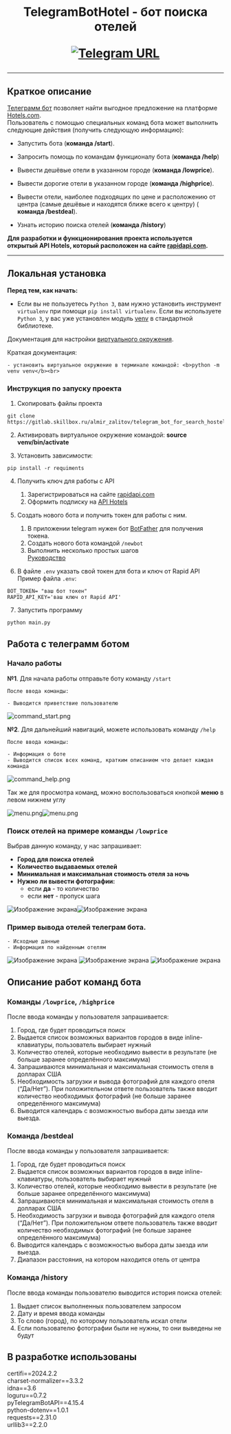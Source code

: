 <h1 align="center">TelegramBotHotel - бот поиска отелей

[![Telegram URL](https://www.dampftbeidir.de/mediafiles/tpl/icon-telegram.png)](https://t.me/nolucker_python_bot)
</h1>

***

## Краткое описание

[Телеграмм бот](@nolucker_python_bot) позволяет найти выгодное предложение на
платформе [Hotels.com](https://hotels.com/).
<br> Пользователь с помощью специальных команд бота может выполнить следующие действия (получить следующую
информацию): <br/>

- Запустить бота (**команда /start**).
- Запросить помощь по командам функционалу бота (**команда /help**)

- Вывести дешёвые отели в указанном городе (**команда /lowprice**).
- Вывести дорогие отели в указанном городе (**команда /highprice**).
- Вывести отели, наиболее подходящих по цене и расположению от центра (самые дешёвые и находятся ближе всего к центру) (
  **команда /bestdeal**).

- Узнать историю поиска отелей (**команда /history**)

**Для разработки и функционирования проекта используется открытый API Hotels, который расположен на
сайте [rapidapi.com](https://rapidapi.com/apidojo/api/hotels4/).**

***

## Локальная установка

**Перед тем, как начать:**

- Если вы не пользуетесь `Python 3`, вам нужно установить инструмент `virtualenv` при помощи `pip install virtualenv`.
  Если вы используете `Python 3`, у вас уже установлен модуль [venv](https://docs.python.org/3/library/venv.html) в
  стандартной библиотеке.

Документация для настройки [виртуального окружения](https://docs.python.org/3/library/venv.html).

Краткая документация:

    - установить виртуальное окружение в терминале командой: <b>python -m venv venv</b><br>

### Инструкция по запуску проекта

1. Скопировать файлы проекта

```commandline
git clone https://gitlab.skillbox.ru/almir_zalitov/telegram_bot_for_search_hostels.git
```

2. Активировать виртуальное окружение командой: <b>source venv/bin/activate</b><br>


3. Установить зависимости:

```commandline
pip install -r requiments
```

4. Получить ключ для работы с API
    1. Зарегистрироваться на сайте [rapidapi.com](https://rapidapi.com)
    2. Оформить подписку на [API Hotels](https://rapidapi.com/apidojo/api/hotels4/)

5. Создать нового бота и получить токен для работы с ним.
    1. В приложении telegram нужен бот [BotFather](https://t.me/botfather) для получения токена.
    2. Создать нового бота командой `/newbot`
    3. Выполнить несколько простых шагов  
       [Руководство](https://core.telegram.org/bots#6-botfather)

6. В файле `.env` указать свой токен для бота и ключ от Rapid API  
   Пример файла `.env`:

```
BOT_TOKEN= "ваш бот токен"
RAPID_API_KEY='ваш ключ от Rapid API'
```

7. Запустить программу

```commandline
python main.py
```

Работа с телеграмм ботом
------------------------

### Начало работы

<b>№1</b>. Для начала работы отправьте боту команду `/start`

    После ввода команды: 

    - Выводится приветствие пользователю

![command_start.png](images%2Fcommand_images%2Fcommand_start.jpg)

<b>№2</b>. Для дальнейший навигаций, можете использовать команду `/help`

    После ввода команды: 

    - Информация о боте
    - Выводится список всех команд, кратким описанием что делает каждая команда

![command_help.png](images%2Fcommand_images%2Fcommand_help.png)

Так же для просмотра команд, можно воспользоваться кнопкой **меню** в левом нижнем углу

![menu.png](images%2Fcommand_images%2Fmenu_first_list.jpg)![menu.png](images%2Fcommand_images%2Fmenu_second_list.jpg)

### Поиск отелей на примере команды `/lowprice`

Выбрав данную команду, у нас запрашивает:

- **Город для поиска отелей**
- **Количество выдаваемых отелей**
- **Минимальная и максимальная стоимость отеля за ночь**
- **Нужно ли вывести фотографии:**
    - если **да** - то количество
    - если **нет** - пропуск шага

![Изображение экрана](/images/command_images/command_low_price.jpg)![Изображение экрана](/images/command_images/information.jpg)

### Пример вывода отелей телеграм бота.

    - Исходные данные
    - Информация по найденным отелям

![Изображение экрана](/images/command_images/first_hotel.jpg)
![Изображение экрана](/images/command_images/second_hotel.jpg)
![Изображение экрана](/images/command_images/third_hotel.jpg)

Описание работ команд бота
--------------------------

### Команды `/lowprice`, `/highprice`

После ввода команды у пользователя запрашивается:

1. Город, где будет проводиться поиск
2. Выдается список возможных вариантов городов в виде inline-клавиатуры, пользователь выбирает нужный
3. Количество отелей, которые необходимо вывести в результате (не больше заранее определённого максимума)
4. Запрашиваются минимальная и максимальная стоимость отеля в долларах США
5. Необходимость загрузки и вывода фотографий для каждого отеля (“Да/Нет”). При положительном ответе пользователь также
   вводит количество необходимых фотографий (не больше заранее определённого максимума)
6. Выводится календарь с возможностью выбора даты заезда или выезда.

### Команда /bestdeal

После ввода команды у пользователя запрашивается:

1. Город, где будет проводиться поиск
2. Выдается список возможных вариантов городов в виде inline-клавиатуры, пользователь выбирает нужный
3. Количество отелей, которые необходимо вывести в результате (не больше заранее определённого максимума)
4. Запрашиваются минимальная и максимальная стоимость отеля в долларах США
5. Необходимость загрузки и вывода фотографий для каждого отеля (“Да/Нет”). При положительном ответе пользователь также
   вводит количество необходимых фотографий (не больше заранее определённого максимума)
6. Выводится календарь с возможностью выбора даты заезда или выезда.
7. Диапазон расстояния, на котором находится отель от центра

### Команда /history

После ввода команды пользователю выводится история поиска отелей:

1. Выдает список выполненных пользователем запросом
2. Дату и время ввода команды
3. То слово (город), по которому пользователь искал отели
4. Если пользователю фотографии были не нужны, то они выведены не будут

## В разработке использованы

certifi==2024.2.2<br>
charset-normalizer==3.3.2<br>
idna==3.6<br>
loguru==0.7.2<br>
pyTelegramBotAPI==4.15.4<br>
python-dotenv==1.0.1<br>
requests==2.31.0<br>
urllib3==2.2.0<br>
